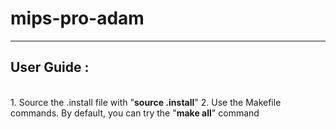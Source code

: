 # mips-pro-adam
------------------------
<b>User Guide :</b><br />
------------------------
<br />
1. Source the .install file with "<b>source .install</b>"
2. Use the Makefile commands. By default, you can try the "<b>make all</b>" command
<br />
